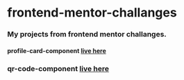 # frontend-mentor-challanges


### My projects from frontend mentor challanges.


#### profile-card-component [live here](https://profile-card-component-6c3.pages.dev/)

### qr-code-component [live here](https://qr-code-component-aiq.pages.dev/)
